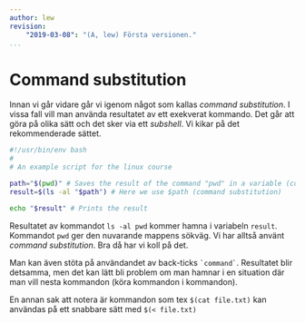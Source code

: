 ```yaml
---
author: lew
revision:
    "2019-03-08": "(A, lew) Första versionen."
...
```

Command substitution
=======================

Innan vi går vidare går vi igenom något som kallas *command substitution*. I vissa fall vill man använda resultatet av ett exekverat kommando. Det går att göra på olika sätt och det sker via ett *subshell*. Vi kikar på det rekommenderade sättet.



```bash
#!/usr/bin/env bash
#
# An example script for the linux course

path="$(pwd)" # Saves the result of the command "pwd" in a variable (command substitution)
result=$(ls -al "$path") # Here we use $path (command substitution)

echo "$result" # Prints the result
```

Resultatet av kommandot `ls -al pwd` kommer hamna i variabeln `result`. Kommandot `pwd` ger den nuvarande mappens sökväg. Vi har alltså använt *command substitution*. Bra då har vi koll på det.

Man kan även stöta på användandet av back-ticks `` `command` ``. Resultatet blir detsamma, men det kan lätt bli problem om man hamnar i en situation där man vill nesta kommandon (köra kommandon i kommandon).

En annan sak att notera är kommandon som tex `$(cat file.txt)` kan användas på ett snabbare sätt med `$(< file.txt)`
